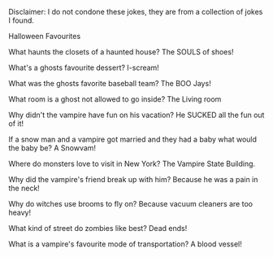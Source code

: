 Disclaimer: I do not condone these jokes, they are from a collection of jokes I found.

Halloween Favourites

What haunts the closets of a haunted house?
The SOULS of shoes!

What's a ghosts favourite dessert?
I-scream!

What was the ghosts favorite baseball team?
The BOO Jays! 

What room is a ghost not allowed to go inside?
The Living room 

Why didn't the vampire have fun on his vacation?
He SUCKED all the fun out of it!

If a snow man and a vampire got married and they had a baby what would the baby be?
A Snowvam!

Where do monsters love to visit in New York?
The Vampire State Building. 

Why did the vampire's friend break up with him?
Because he was a pain in the neck! 

Why do witches use brooms to fly on? 
Because vacuum cleaners are too heavy!

What kind of street do zombies like best? 
Dead ends! 

What is a vampire's favourite mode of transportation?
A blood vessel!

